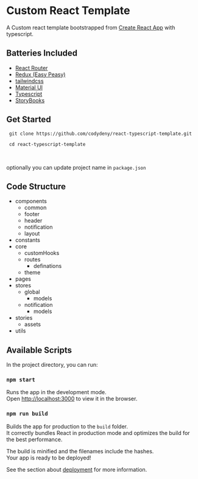 # Custom React Template
A Custom react template bootstrapped from [Create React App](https://github.com/facebook/create-react-app) with typescript.

## Batteries Included

- [React Router](https://reacttraining.com/react-router/web/guides/quick-start)
- [Redux (Easy Peasy)](https://redux.js.org/)
- [tailwindcss](https://tailwindcss.com/)
- [Material UI](https://material-ui.com/)
- [Typescript](https://www.typescriptlang.org/)
- [StoryBooks](https://storybook.js.org/)

## Get Started
```
 git clone https://github.com/codydeny/react-typescript-template.git
 
 cd react-typescript-template
```
<br/>

optionally you can update project name in `package.json`<br/>

## Code Structure

* components
  * common
  * footer
  * header
  * notification
  * layout
* constants
* core
  * customHooks
  * routes
    * definations
  * theme
* pages
* stores
  * global
    * models
  * notification
    * models
* stories
  * assets
* utils

## Available Scripts

In the project directory, you can run:

### `npm start`

Runs the app in the development mode.\
Open [http://localhost:3000](http://localhost:3000) to view it in the browser.

### `npm run build`

Builds the app for production to the `build` folder.\
It correctly bundles React in production mode and optimizes the build for the best performance.

The build is minified and the filenames include the hashes.\
Your app is ready to be deployed!

See the section about [deployment](https://facebook.github.io/create-react-app/docs/deployment) for more information.
